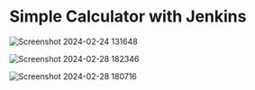 # Simple Calculator with Jenkins

![Screenshot 2024-02-24 131648](https://github.com/Pramod858/Projects-Simple-Calculator/assets/80105491/9bc5e5cf-9580-4371-a50f-49101c126529)


![Screenshot 2024-02-28 182346](https://github.com/Pramod858/Projects-Simple-Calculator/assets/80105491/9fd8aa6c-a3d2-4f26-b005-4b199c6d0f30)


![Screenshot 2024-02-28 180716](https://github.com/Pramod858/Projects-Simple-Calculator/assets/80105491/184ddf09-9215-4998-b592-b5d3e0fab25a)
